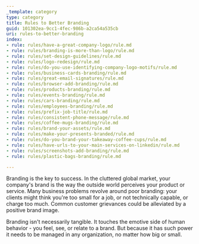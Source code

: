 ```yaml
---
_template: category
type: category
title: Rules to Better Branding
guid: 101302ea-9cc1-4fec-986b-a2ca54a535cb
uri: rules-to-better-branding
index:
- rule: rules/have-a-great-company-logo/rule.md
- rule: rules/branding-is-more-than-logo/rule.md
- rule: rules/set-design-guidelines/rule.md
- rule: rules/logo-redesign/rule.md
- rule: rules/do-you-use-identifying-company-logo-motifs/rule.md
- rule: rules/business-cards-branding/rule.md
- rule: rules/great-email-signatures/rule.md
- rule: rules/browser-add-branding/rule.md
- rule: rules/products-branding/rule.md
- rule: rules/events-branding/rule.md
- rule: rules/cars-branding/rule.md
- rule: rules/employees-branding/rule.md
- rule: rules/prefix-job-title/rule.md
- rule: rules/consistent-phone-message/rule.md
- rule: rules/coffee-mugs-branding/rule.md
- rule: rules/brand-your-assets/rule.md
- rule: rules/make-your-presents-branded/rule.md
- rule: rules/do-you-brand-your-takeaway-coffee-cups/rule.md
- rule: rules/have-urls-to-your-main-services-on-linkedin/rule.md
- rule: rules/screenshots-add-branding/rule.md
- rule: rules/plastic-bags-branding/rule.md

---
```


Branding is the key to success. In the cluttered global market, your company's brand is the way the outside world perceives your product or service. Many business problems revolve around poor branding: your clients might think you're too small for a job, or not technically capable, or charge too much. Common customer grievances could be alleviated by a positive brand image.

Branding isn't necessarily tangible. It touches the emotive side of human behavior - you feel, see, or relate to a brand. But because it has such power it needs to be managed in any organization, no matter how big or small.
